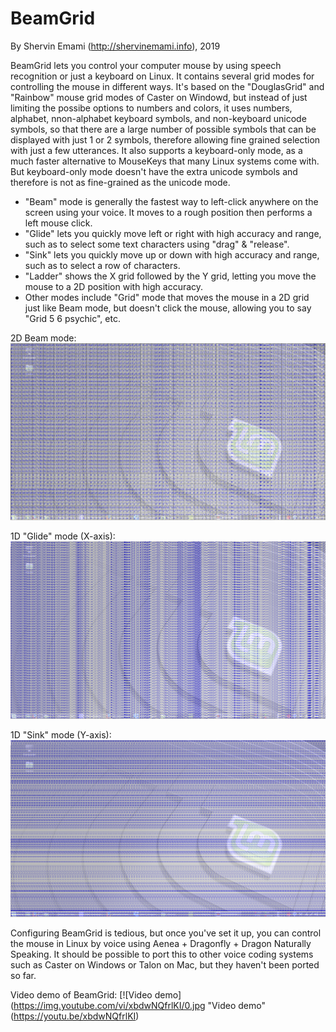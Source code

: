 # BeamGrid
By Shervin Emami (http://shervinemami.info), 2019

BeamGrid lets you control your computer mouse by using speech recognition or just a keyboard on Linux. It contains several grid modes for controlling the mouse in different ways.
It's based on the "DouglasGrid" and "Rainbow" mouse grid modes of Caster on Windowd, but instead of just limiting the possibe options to numbers and colors, it uses numbers, alphabet, nnon-alphabet keyboard symbols, and non-keyboard unicode symbols, so that there are a large number of possible symbols that can be displayed with just 1 or 2 symbols, therefore allowing fine grained selection with just a few utterances. It also supports a keyboard-only mode, as a much faster alternative to MouseKeys that many Linux systems come with. But keyboard-only mode doesn't have the extra unicode symbols and therefore is not as fine-grained as the unicode mode.

* "Beam" mode is generally the fastest way to left-click anywhere on the screen using your voice. It moves to a rough position then performs a left mouse click.
* "Glide" lets you quickly move left or right with high accuracy and range, such as to select some text characters using "drag" & "release".
* "Sink" lets you quickly move up or down with high accuracy and range, such as to select a row of characters.
* "Ladder" shows the X grid followed by the Y grid, letting you move the mouse to a 2D position with high accuracy.
* Other modes include "Grid" mode that moves the mouse in a 2D grid just like Beam mode, but doesn't click the mouse, allowing you to say "Grid 5 6 psychic", etc.

2D Beam mode:
![Screenshot of the 2D "Beam" mouse grid](https://raw.githubusercontent.com/shervinemami/BeamGrid/master/Screenshots/2D_grid.png "Screenshot of the 2D Beam mouse grid")

1D "Glide" mode (X-axis):
![Screenshot of the 1D "Glide" X-axis mouse grid](https://raw.githubusercontent.com/shervinemami/BeamGrid/master/Screenshots/X_grid.png "Screenshot of the 1D Glide X-axis mouse grid")

1D "Sink" mode (Y-axis):
![Screenshot of the 1D "Sink" Y-axis mouse grid](https://raw.githubusercontent.com/shervinemami/BeamGrid/master/Screenshots/Y_grid.png "Screenshot of the 1D Sink Y-axis mouse grid")

Configuring BeamGrid is tedious, but once you've set it up, you can control the mouse in Linux by voice using Aenea + Dragonfly + Dragon Naturally Speaking.
It should be possible to port this to other voice coding systems such as Caster on Windows or Talon on Mac, but they haven't been ported so far.

Video demo of BeamGrid:
[![Video demo](https://img.youtube.com/vi/xbdwNQfrlKI/0.jpg "Video demo" (https://youtu.be/xbdwNQfrlKI)

